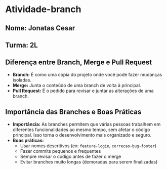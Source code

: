 # Atividade-branch
## Nome: Jonatas Cesar
## Turma: 2L

## Diferença entre Branch, Merge e Pull Request

- **Branch:** É como uma cópia do projeto onde você pode fazer mudanças isoladas.
- **Merge:** Junta o conteúdo de uma branch de volta à principal.
- **Pull Request:** É o pedido para revisar e juntar as alterações de uma branch.
## Importância das Branches e Boas Práticas

- **Importância:** As branches permitem que várias pessoas trabalhem em diferentes funcionalidades ao mesmo tempo, sem afetar o código principal. Isso torna o desenvolvimento mais organizado e seguro.
- **Boas práticas:**
  - Usar nomes descritivos (ex: `feature-login`, `correcao-bug-footer`)
  - Fazer commits pequenos e frequentes
  - Sempre revisar o código antes de fazer o merge
  - Evitar branches muito longas (demoradas para serem finalizadas)
